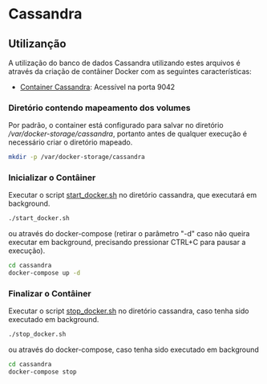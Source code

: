 # Cassandra

## Utilizanção

A utilização do banco de dados Cassandra utilizando estes arquivos é através da criação de contâiner Docker com as seguintes características:

- [Container Cassandra](docker-compose.yml): Acessível na porta 9042

### Diretório contendo mapeamento dos volumes

Por padrão, o container está configurado para salvar no diretório */var/docker-storage/cassandra*, portanto antes de qualquer execução é necessário criar o diretório mapeado.

```bash
mkdir -p /var/docker-storage/cassandra
```

### Inicializar o Contâiner

Executar o script [start_docker.sh](start_docker.sh) no diretório cassandra, que executará em background.

```bash
./start_docker.sh
```

ou através do docker-compose (retirar o parâmetro "-d" caso não queira executar em background, precisando pressionar CTRL+C para pausar a execução).

```bash
cd cassandra
docker-compose up -d
```

### Finalizar o Contâiner

Executar o script [stop_docker.sh](stop_docker.sh) no diretório cassandra, caso tenha sido executado em background.

```bash
./stop_docker.sh
```

ou através do docker-compose, caso tenha sido executado em background

```bash
cd cassandra
docker-compose stop
```
